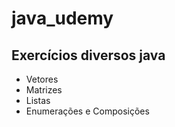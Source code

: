 # java_udemy

## Exercícios diversos java

* Vetores
* Matrizes
* Listas
* Enumerações e Composições
